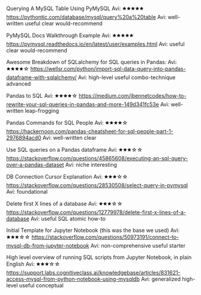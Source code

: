 Querying A MySQL Table Using PyMySQL
Avi: 🟊🟊🟊🟊🟊
https://pythontic.com/database/mysql/query%20a%20table
Avi: well-written useful clear would-recommend

PyMySQL Docs Walkthrough Example
Avi: 🟊🟊🟊🟊🟊
https://pymysql.readthedocs.io/en/latest/user/examples.html
Avi: useful clear would-recommend

Awesome Breakdown of SQLalchemy for SQL queries in Pandas:
Avi: 🟊🟊🟊🟊☆
https://wellsr.com/python/import-sql-data-query-into-pandas-dataframe-with-sqlalchemy/
Avi: high-level useful combo-technique advanced

Pandas to SQL
Avi: 🟊🟊🟊🟊☆
https://medium.com/jbennetcodes/how-to-rewrite-your-sql-queries-in-pandas-and-more-149d341fc53e
Avi: well-written leap-frogging

Pandas Commands for SQL People
Avi: 🟊🟊🟊🟊☆
https://hackernoon.com/pandas-cheatsheet-for-sql-people-part-1-2976894acd0
Avi: well-written clear

Use SQL queries on a Pandas dataframe
Avi: 🟊🟊🟊☆☆
https://stackoverflow.com/questions/45865608/executing-an-sql-query-over-a-pandas-dataset
Avi: niche interesting

DB Connection Cursor Explanation
Avi: 🟊🟊🟊☆☆
https://stackoverflow.com/questions/28530508/select-query-in-pymysql
Avi: foundational

Delete first X lines of a database
Avi: 🟊🟊🟊☆☆
https://stackoverflow.com/questions/12779978/delete-first-x-lines-of-a-database
Avi: useful SQL atomic how-to

Initial Template for Jupyter Notebook (this was the base we used)
Avi: 🟊🟊🟊☆☆
https://stackoverflow.com/questions/50973191/connect-to-mysql-db-from-jupyter-notebook
Avi: non-comprehensive useful starter

High level overview of running SQL scripts from Jupyter Notebook, in plain English
Avi: 🟊🟊🟊☆☆
https://support.labs.cognitiveclass.ai/knowledgebase/articles/831621-access-mysql-from-python-notebook-using-mysqldb
Avi: generalized high-level useful conceptual